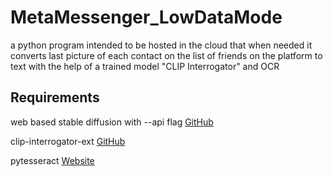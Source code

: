 # MetaMessenger_LowDataMode
a python program intended to be hosted in the cloud 
that when needed it converts last picture of 
each contact on the list of friends on the 
platform to text with the help of a trained 
model "CLIP Interrogator" and OCR
## Requirements
web based stable diffusion with --api flag [GitHub](https://github.com/AUTOMATIC1111/stable-diffusion-webui)

clip-interrogator-ext [GitHub](https://github.com/pharmapsychotic/clip-interrogator-ext)

pytesseract [Website](https://pypi.org/project/pytesseract/)